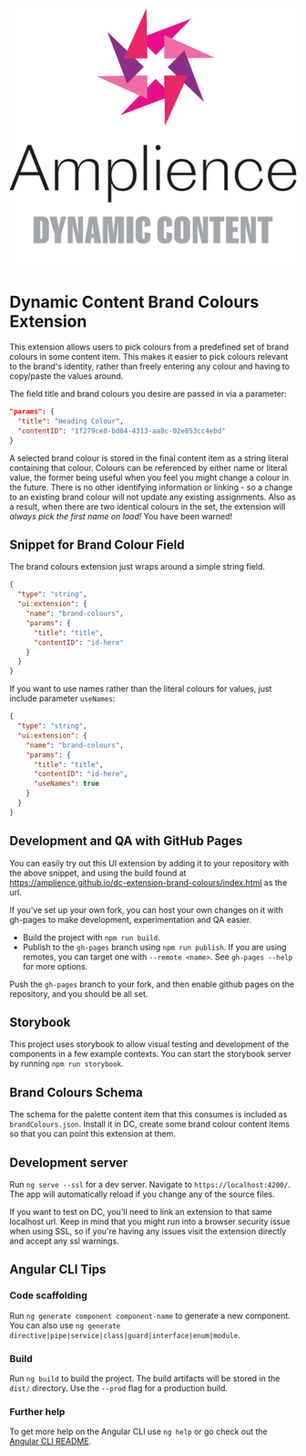 [![Amplience Dynamic Content](header.png)](https://amplience.com/dynamic-content)

# Dynamic Content Brand Colours Extension

This extension allows users to pick colours from a predefined set of brand colours in some content item. This makes it easier to pick colours relevant to the brand's identity, rather than freely entering any colour and having to copy/paste the values around.

The field title and brand colours you desire are passed in via a parameter:

```json
"params": {
  "title": "Heading Colour",
  "contentID": "1f279ce8-bd84-4313-aa8c-02e853cc4ebd"
}
```

A selected brand colour is stored in the final content item as a string literal containing that colour. Colours can be referenced by either name or literal value, the former being useful when you feel you might change a colour in the future. There is no other identifying information or linking - so a change to an existing brand colour will not update any existing assignments. Also as a result, when there are two identical colours in the set, the extension will *always pick the first name on load!* You have been warned!

## Snippet for Brand Colour Field

The brand colours extension just wraps around a simple string field.

```json
{
  "type": "string",
  "ui:extension": {
    "name": "brand-colours",
    "params": {
      "title": "title",
      "contentID": "id-here"
    }
  }
}
```

If you want to use names rather than the literal colours for values, just include parameter `useNames`:

```json
{
  "type": "string",
  "ui:extension": {
    "name": "brand-colours",
    "params": {
      "title": "title",
      "contentID": "id-here",
      "useNames": true
    }
  }
}
```

## Development and QA with GitHub Pages

You can easily try out this UI extension by adding it to your repository with the above snippet, and using the build found at https://amplience.github.io/dc-extension-brand-colours/index.html as the url.

If you've set up your own fork, you can host your own changes on it with gh-pages to make development, experimentation and QA easier.

- Build the project with `npm run build`.
- Publish to the `gh-pages` branch using `npm run publish`. If you are using remotes, you can target one with `--remote <name>`. See `gh-pages --help` for more options.

Push the `gh-pages` branch to your fork, and then enable github pages on the repository, and you should be all set.

## Storybook

This project uses storybook to allow visual testing and development of the components in a few example contexts. You can start the storybook server by running `npm run storybook`.

## Brand Colours Schema

The schema for the palette content item that this consumes is included as `brandColours.json`. Install it in DC, create some brand colour content items so that you can point this extension at them.

## Development server

Run `ng serve --ssl` for a dev server. Navigate to `https://localhost:4200/`. The app will automatically reload if you change any of the source files.

If you want to test on DC, you'll need to link an extension to that same localhost url. Keep in mind that you might run into a browser security issue when using SSL, so if you're having any issues visit the extension directly and accept any ssl warnings.

## Angular CLI Tips

### Code scaffolding

Run `ng generate component component-name` to generate a new component. You can also use `ng generate directive|pipe|service|class|guard|interface|enum|module`.

### Build

Run `ng build` to build the project. The build artifacts will be stored in the `dist/` directory. Use the `--prod` flag for a production build.

### Further help

To get more help on the Angular CLI use `ng help` or go check out the [Angular CLI README](https://github.com/angular/angular-cli/blob/master/README.md).

